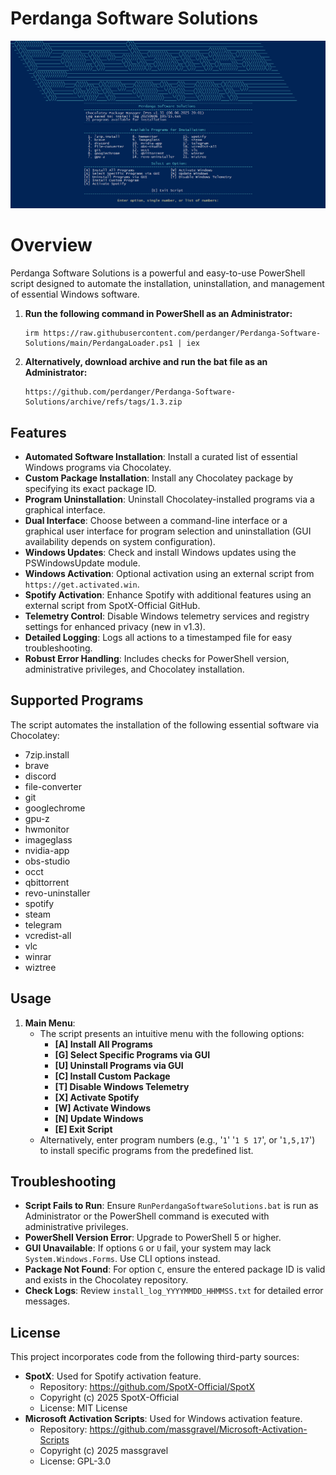 # Perdanga Software Solutions

![image alt](https://github.com/perdanger/Perdanga-Software-Solutions/blob/main/1.3.png?raw=true)
# Overview

Perdanga Software Solutions is a powerful and easy-to-use PowerShell script designed to automate the installation, uninstallation, and management of essential Windows software.

1. **Run the following command in PowerShell as an Administrator:**

     ```
     irm https://raw.githubusercontent.com/perdanger/Perdanga-Software-Solutions/main/PerdangaLoader.ps1 | iex
     ```
2. **Alternatively, download archive and run the bat file as an Administrator:**

    ```
    https://github.com/perdanger/Perdanga-Software-Solutions/archive/refs/tags/1.3.zip
    ```
   

## Features

- **Automated Software Installation**: Install a curated list of essential Windows programs via Chocolatey.
- **Custom Package Installation**: Install any Chocolatey package by specifying its exact package ID.
- **Program Uninstallation**: Uninstall Chocolatey-installed programs via a graphical interface.
- **Dual Interface**: Choose between a command-line interface or a graphical user interface for program selection and uninstallation (GUI availability depends on system configuration).
- **Windows Updates**: Check and install Windows updates using the PSWindowsUpdate module.
- **Windows Activation**: Optional activation using an external script from `https://get.activated.win`.
- **Spotify Activation**: Enhance Spotify with additional features using an external script from SpotX-Official GitHub.
- **Telemetry Control**: Disable Windows telemetry services and registry settings for enhanced privacy (new in v1.3).
- **Detailed Logging**: Logs all actions to a timestamped file for easy troubleshooting.
- **Robust Error Handling**: Includes checks for PowerShell version, administrative privileges, and Chocolatey installation.

## Supported Programs

The script automates the installation of the following essential software via Chocolatey:

- 7zip.install
- brave
- discord
- file-converter
- git
- googlechrome
- gpu-z
- hwmonitor
- imageglass
- nvidia-app
- obs-studio
- occt
- qbittorrent
- revo-uninstaller
- spotify
- steam
- telegram
- vcredist-all
- vlc
- winrar
- wiztree

## Usage

1. **Main Menu**:
   - The script presents an intuitive menu with the following options:
     - **\[A\] Install All Programs**
     - **\[G\] Select Specific Programs via GUI**
     - **\[U\] Uninstall Programs via GUI**
     - **\[C\] Install Custom Package**
     - **\[T\] Disable Windows Telemetry**
     - **\[X\] Activate Spotify**
     - **\[W\] Activate Windows**
     - **\[N\] Update Windows**
     - **\[E\] Exit Script**
   - Alternatively, enter program numbers (e.g., '`1`' '`1 5 17`', or '`1,5,17`') to install specific programs from the predefined list.

## Troubleshooting

- **Script Fails to Run**: Ensure `RunPerdangaSoftwareSolutions.bat` is run as Administrator or the PowerShell command is executed with administrative privileges.
- **PowerShell Version Error**: Upgrade to PowerShell 5 or higher.
- **GUI Unavailable**: If options `G` or `U` fail, your system may lack `System.Windows.Forms`. Use CLI options instead.
- **Package Not Found**: For option `C`, ensure the entered package ID is valid and exists in the Chocolatey repository.
- **Check Logs**: Review `install_log_YYYYMMDD_HHMMSS.txt` for detailed error messages.

## License

This project incorporates code from the following third-party sources:

- **SpotX**: Used for Spotify activation feature.
  - Repository: https://github.com/SpotX-Official/SpotX
  - Copyright (c) 2025 SpotX-Official
  - License: MIT License
- **Microsoft Activation Scripts**: Used for Windows activation feature.
  - Repository: https://github.com/massgravel/Microsoft-Activation-Scripts
  - Copyright (c) 2025 massgravel
  - License: GPL-3.0
